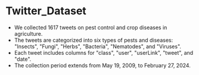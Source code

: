 # Twitter_Dataset
- We collected 1617 tweets on pest control and crop diseases in agriculture.
- The tweets are categorized into six types of pests and diseases: "Insects", "Fungi", "Herbs", "Bacteria", "Nematodes", and "Viruses".
- Each tweet includes columns for "class", "user", "userLink", "tweet", and "date".
- The collection period extends from May 19, 2009, to February 27, 2024.
